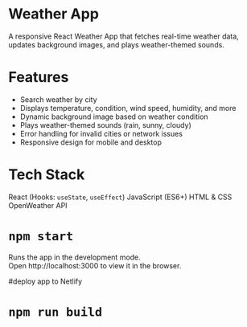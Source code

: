 # Weather App
A responsive React Weather App that fetches real-time weather data, updates background images, and plays weather-themed sounds.

# Features

- Search weather by city
- Displays temperature, condition, wind speed, humidity, and more
- Dynamic background image based on weather condition
- Plays weather-themed sounds (rain, sunny, cloudy)
- Error handling for invalid cities or network issues
- Responsive design for mobile and desktop

# Tech Stack

React (Hooks: `useState`, `useEffect`)
JavaScript (ES6+)
HTML & CSS
OpenWeather API

# `npm start`

Runs the app in the development mode.\
Open http://localhost:3000 to view it in the browser.


#deploy app to Netlify
# `npm run build`

